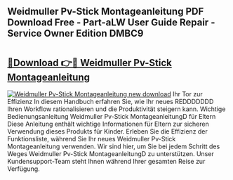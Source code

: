 ## Weidmuller Pv-Stick Montageanleitung PDF Download Free - Part-aLW User Guide Repair - Service Owner Edition DMBC9

# <h2><a href="http://df8050n.blite.top/?on=Weidmuller+Pv-Stick+Montageanleitung">🔗Download 👉🔴 Weidmuller Pv-Stick Montageanleitung</a></h2>

[![Weidmuller Pv-Stick Montageanleitung new download](https://i.imgur.com/lujVjoI.png)](http://df8050n.blite.top/?on=Weidmuller+Pv-Stick+Montageanleitung)
Ihr Tor zur Effizienz In diesem Handbuch erfahren Sie, wie Ihr neues REDDDDDDD Ihren Workflow rationalisieren und die Produktivität steigern kann. Wichtige Bedienungsanleitung Weidmuller Pv-Stick MontageanleitungD für Eltern Diese Anleitung enthält wichtige Informationen für Eltern zur sicheren Verwendung dieses Produkts für Kinder. Erleben Sie die Effizienz der Funktionsliste, während Sie Ihr neues Weidmuller Pv-Stick Montageanleitung verwenden. Wir sind hier, um Sie bei jedem Schritt des Weges Weidmuller Pv-Stick MontageanleitungD zu unterstützen. Unser Kundensupport-Team steht Ihnen während Ihrer gesamten Reise zur Verfügung.
